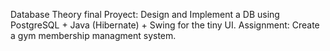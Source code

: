 Database Theory final Proyect: Design and Implement a DB using PostgreSQL + Java (Hibernate) + Swing for the tiny UI.
Assignment: Create a gym membership managment system.
